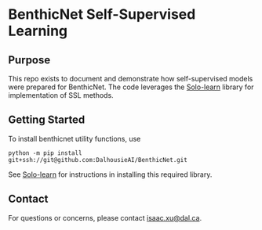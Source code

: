 # BenthicNet Self-Supervised Learning

## Purpose
This repo exists to document and demonstrate how self-supervised models were prepared for BenthicNet. 
The code leverages the [Solo-learn](https://github.com/vturrisi/solo-learn) library for implementation of SSL methods.

## Getting Started
To install benthicnet utility functions, use
```
python -m pip install git+ssh://git@github.com:DalhousieAI/BenthicNet.git
```
See [Solo-learn](https://github.com/vturrisi/solo-learn) for instructions in installing this required library.

## Contact
For questions or concerns, please contact [isaac.xu@dal.ca](mailto:isaac.xu@dal.ca).
